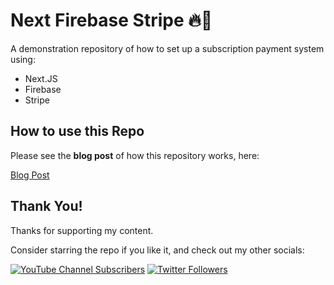 # Next Firebase Stripe 🔥🦓

A demonstration repository of how to set up a subscription payment system using:

- Next.JS
- Firebase
- Stripe

## How to use this Repo

Please see the **blog post** of how this repository works, here:

[Blog Post](https://blog.jarrodwatts.com/set-up-subscription-payments-with-stripe-using-firebase-and-nextjs)

## Thank You!

Thanks for supporting my content.

Consider starring the repo if you like it, and check out my other socials:

[![YouTube Channel Subscribers](https://img.shields.io/youtube/channel/subscribers/UCJae_agpt9S3qwWNED0KHcQ?label=YouTube%20Subscribers!&style=social)](https://www.youtube.com/channel/UCJae_agpt9S3qwWNED0KHcQ?sub_confirmation=1)
[![Twitter Followers](https://img.shields.io/twitter/follow/jarrodwattsdev?label=Twitter%20Followers!&style=social)](https://twitter.com/intent/follow?screen_name=jarrodwattsdev)
